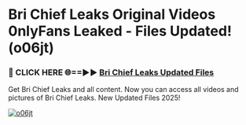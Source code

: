 # Bri Chief Leaks Original Videos 0nlyFans Leaked - Files Updated! (o06jt)

<h3>🔴 CLICK HERE 🌐==►► <a href="https://tinyurl.com/ms9xzufz" rel="nofollow">Bri Chief Leaks Updated Files</a></h3>

Get Bri Chief Leaks and all content. Now you can access all videos and pictures of Bri Chief Leaks. New Updated Files 2025!

[![o06jt](https://i.imgur.com/ppqm5kG.gif)](https://tinyurl.com/ms9xzufz)
